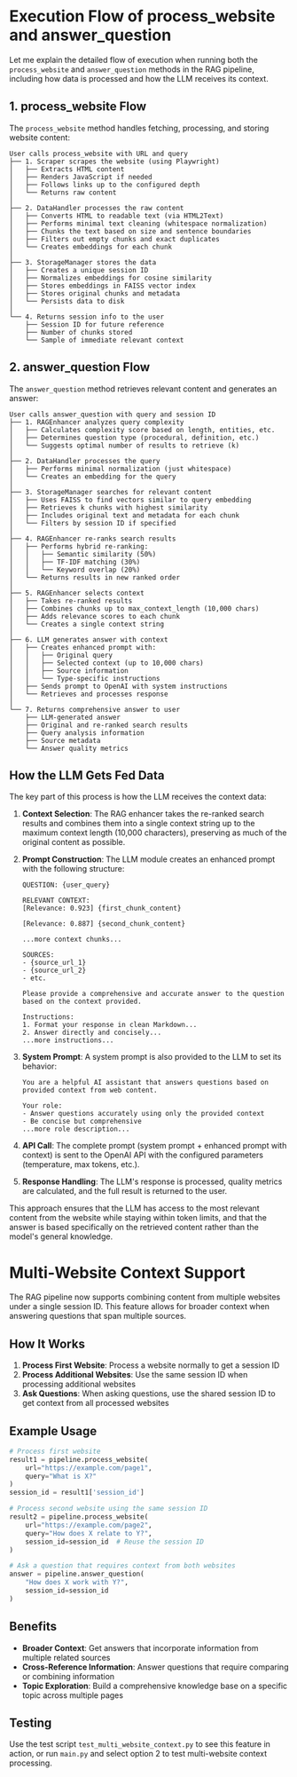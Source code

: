 # Execution Flow of process_website and answer_question

Let me explain the detailed flow of execution when running both the `process_website` and `answer_question` methods in the RAG pipeline, including how data is processed and how the LLM receives its context.

## 1. process_website Flow

The `process_website` method handles fetching, processing, and storing website content:

```
User calls process_website with URL and query
├── 1. Scraper scrapes the website (using Playwright)
│   ├── Extracts HTML content
│   ├── Renders JavaScript if needed
│   ├── Follows links up to the configured depth
│   └── Returns raw content
│
├── 2. DataHandler processes the raw content
│   ├── Converts HTML to readable text (via HTML2Text)
│   ├── Performs minimal text cleaning (whitespace normalization)
│   ├── Chunks the text based on size and sentence boundaries
│   ├── Filters out empty chunks and exact duplicates
│   └── Creates embeddings for each chunk
│
├── 3. StorageManager stores the data
│   ├── Creates a unique session ID
│   ├── Normalizes embeddings for cosine similarity
│   ├── Stores embeddings in FAISS vector index
│   ├── Stores original chunks and metadata
│   └── Persists data to disk
│
└── 4. Returns session info to the user
    ├── Session ID for future reference
    ├── Number of chunks stored
    └── Sample of immediate relevant context
```

## 2. answer_question Flow

The `answer_question` method retrieves relevant content and generates an answer:

```
User calls answer_question with query and session ID
├── 1. RAGEnhancer analyzes query complexity
│   ├── Calculates complexity score based on length, entities, etc.
│   ├── Determines question type (procedural, definition, etc.)
│   └── Suggests optimal number of results to retrieve (k)
│
├── 2. DataHandler processes the query
│   ├── Performs minimal normalization (just whitespace)
│   └── Creates an embedding for the query
│
├── 3. StorageManager searches for relevant content
│   ├── Uses FAISS to find vectors similar to query embedding
│   ├── Retrieves k chunks with highest similarity
│   ├── Includes original text and metadata for each chunk
│   └── Filters by session ID if specified
│
├── 4. RAGEnhancer re-ranks search results
│   ├── Performs hybrid re-ranking:
│   │   ├── Semantic similarity (50%)
│   │   ├── TF-IDF matching (30%)
│   │   └── Keyword overlap (20%)
│   └── Returns results in new ranked order
│
├── 5. RAGEnhancer selects context
│   ├── Takes re-ranked results
│   ├── Combines chunks up to max_context_length (10,000 chars)
│   ├── Adds relevance scores to each chunk
│   └── Creates a single context string
│
├── 6. LLM generates answer with context
│   ├── Creates enhanced prompt with:
│   │   ├── Original query
│   │   ├── Selected context (up to 10,000 chars)
│   │   ├── Source information
│   │   └── Type-specific instructions
│   ├── Sends prompt to OpenAI with system instructions
│   └── Retrieves and processes response
│
└── 7. Returns comprehensive answer to user
    ├── LLM-generated answer
    ├── Original and re-ranked search results
    ├── Query analysis information
    ├── Source metadata
    └── Answer quality metrics
```

## How the LLM Gets Fed Data

The key part of this process is how the LLM receives the context data:

1. **Context Selection**: The RAG enhancer takes the re-ranked search results and combines them into a single context string up to the maximum context length (10,000 characters), preserving as much of the original content as possible.

2. **Prompt Construction**: The LLM module creates an enhanced prompt with the following structure:

   ```
   QUESTION: {user_query}

   RELEVANT CONTEXT:
   [Relevance: 0.923] {first_chunk_content}

   [Relevance: 0.887] {second_chunk_content}

   ...more context chunks...

   SOURCES:
   - {source_url_1}
   - {source_url_2}
   - etc.

   Please provide a comprehensive and accurate answer to the question based on the context provided.

   Instructions:
   1. Format your response in clean Markdown...
   2. Answer directly and concisely...
   ...more instructions...
   ```

3. **System Prompt**: A system prompt is also provided to the LLM to set its behavior:

   ```
   You are a helpful AI assistant that answers questions based on provided context from web content.

   Your role:
   - Answer questions accurately using only the provided context
   - Be concise but comprehensive
   ...more role description...
   ```

4. **API Call**: The complete prompt (system prompt + enhanced prompt with context) is sent to the OpenAI API with the configured parameters (temperature, max tokens, etc.).

5. **Response Handling**: The LLM's response is processed, quality metrics are calculated, and the full result is returned to the user.

This approach ensures that the LLM has access to the most relevant content from the website while staying within token limits, and that the answer is based specifically on the retrieved content rather than the model's general knowledge.

# Multi-Website Context Support

The RAG pipeline now supports combining content from multiple websites under a single session ID. This feature allows for broader context when answering questions that span multiple sources.

## How It Works

1. **Process First Website**: Process a website normally to get a session ID
2. **Process Additional Websites**: Use the same session ID when processing additional websites
3. **Ask Questions**: When asking questions, use the shared session ID to get context from all processed websites

## Example Usage

```python
# Process first website
result1 = pipeline.process_website(
    url="https://example.com/page1",
    query="What is X?"
)
session_id = result1['session_id']

# Process second website using the same session ID
result2 = pipeline.process_website(
    url="https://example.com/page2",
    query="How does X relate to Y?",
    session_id=session_id  # Reuse the session ID
)

# Ask a question that requires context from both websites
answer = pipeline.answer_question(
    "How does X work with Y?",
    session_id=session_id
)
```

## Benefits

- **Broader Context**: Get answers that incorporate information from multiple related sources
- **Cross-Reference Information**: Answer questions that require comparing or combining information
- **Topic Exploration**: Build a comprehensive knowledge base on a specific topic across multiple pages

## Testing

Use the test script `test_multi_website_context.py` to see this feature in action, or run `main.py` and select option 2 to test multi-website context processing.
